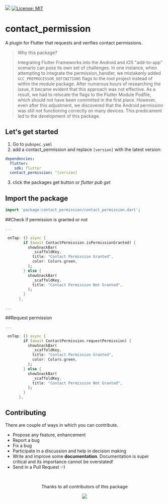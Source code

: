 [![](https://img.shields.io/badge/build-1.0.0-brightgreen)](https://github.com/ProjectAj14/contact_permission)
[![License: MIT](https://img.shields.io/badge/license-MIT-blue.svg)](https://opensource.org/licenses/MIT)

# contact_permission

A plugin for Flutter that requests and verifies contact permissions.

> Why this package?
> 
> Integrating Flutter Frameworks into the Android and iOS "add-to-app" 
> scenario can pose its own set of challenges. In one instance, when 
> attempting to integrate the permission_handler, we mistakenly added 
> `GCC_PREPROCESSOR_DEFINITIONS` flags to the root project instead of 
> within the module package. After numerous hours of researching the 
> issue, it became evident that this approach was not effective. 
> As a result, we had to relocate the flags to the Flutter Module 
> Podfile, which should not have been committed in the first place. 
> However, even after this adjustment, we discovered that the 
> Android permission was still not functioning correctly 
> on many devices. 
>This predicament led to the development of this package.

## Let's get started

1. Go to `pubspec.yaml`
2. add a contact_permission and replace `[version]` with the latest version:

```yaml
dependencies:
  flutter:
    sdk: flutter
  contact_permission: ^[version]
```
3. click the packages get button or *flutter pub get*

## Import the package

```dart
import 'package:contact_permission/contact_permission.dart';
```

##Check if permission is granted or not

```dart
...

 onTap: () async {
        if (await ContactPermission.isPermissionGranted) {
          showSnackBar(
            _scaffoldKey,
            title: "Contact Permission Granted",
            color: Colors.green,
          );
        } else {
          showSnackBar(
            _scaffoldKey,
            title: "Contact Permission Not Granted",
          );
        }
      },

...

```

##Request permission

```dart
...

 onTap: () async {
        if (await ContactPermission.requestPermission) {
          showSnackBar(
            _scaffoldKey,
            title: "Contact Permission Granted",
            color: Colors.green,
          );
        } else {
          showSnackBar(
            _scaffoldKey,
            title: "Contact Permission Not Granted",
          );
        }
      },
```      



## Contributing

There are couple of ways in which you can contribute.
- Propose any feature, enhancement
- Report a bug
- Fix a bug
- Participate in a discussion and help in decision making
- Write and improve some **documentation**. Documentation is super critical and its importance
  cannot be overstated!
- Send in a Pull Request :-)



<br>
<div align="center" >
  <p>Thanks to all contributors of this package</p>
  <a href="https://github.com/ProjectAJ14/contact_permission/graphs/contributors">
    <img src="https://contrib.rocks/image?repo=ProjectAJ14/contact_permission" />
  </a>
</div>
<br>